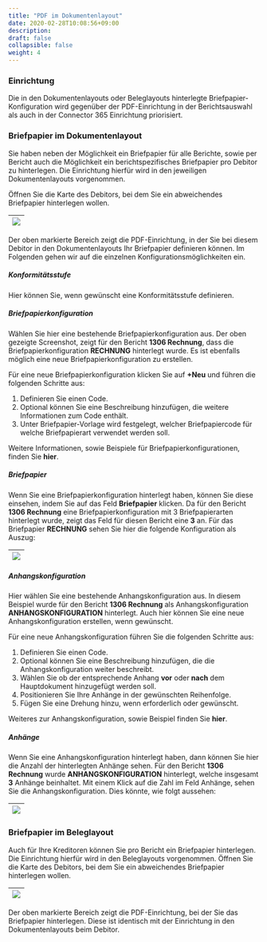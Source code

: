 ```yaml
---
title: "PDF im Dokumentenlayout"
date: 2020-02-28T10:08:56+09:00
description: 
draft: false
collapsible: false
weight: 4
---
```

### Einrichtung

Die in den Dokumentenlayouts oder Beleglayouts hinterlegte Briefpapier-Konfiguration wird gegenüber der PDF-Einrichtung in der Berichtsauswahl als auch in der Connector 365 Einrichtung priorisiert.

### Briefpapier im Dokumentenlayout

Sie haben neben der Möglichkeit ein Briefpapier für alle Berichte, sowie per Bericht auch die Möglichkeit ein berichtspezifisches Briefpapier pro Debitor zu hinterlegen. Die Einrichtung hierfür wird in den jeweiligen Dokumentenlayouts vorgenommen.

Öffnen Sie die Karte des Debitors, bei dem Sie ein abweichendes Briefpapier hinterlegen wollen. 

|![](images/apps/pdf_SaaS/documentlayouts_DEU.png)|
|-|

Der oben markierte Bereich zeigt die PDF-Einrichtung, in der Sie bei diesem Debitor in den Dokumentenlayouts Ihr Briefpapier definieren können. Im Folgenden gehen wir auf die einzelnen Konfigurationsmöglichkeiten ein.

##### Konformitätsstufe
Hier können Sie, wenn gewünscht eine Konformitätsstufe definieren.

##### Briefpapierkonfiguration
Wählen Sie hier eine bestehende Briefpapierkonfiguration aus. Der oben gezeigte Screenshot, zeigt für den Bericht **1306 Rechnung**, dass die Briefpapierkonfiguration **RECHNUNG** hinterlegt wurde. Es ist ebenfalls möglich eine neue Briefpapierkonfiguration zu erstellen.

Für eine neue Briefpapierkonfiguration klicken Sie auf **+Neu** und führen die folgenden Schritte aus:
1. Definieren Sie einen Code.
2. Optional können Sie eine Beschreibung hinzufügen, die weitere Informationen zum Code enthält.
3. Unter Briefpapier-Vorlage wird festgelegt, welcher Briefpapiercode für welche Briefpapierart verwendet werden soll.
</p>

Weitere Informationen, sowie Beispiele für Briefpapierkonfigurationen, finden Sie **hier**.

##### Briefpapier
Wenn Sie eine Briefpapierkonfiguration hinterlegt haben, können Sie diese einsehen, indem Sie auf das Feld **Briefpapier** klicken. Da für den Bericht **1306 Rechnung** eine Briefpapierkonfiguration mit 3 Briefpapierarten hinterlegt wurde, zeigt das Feld für diesen Bericht eine **3** an. 
Für das Briefpapier **RECHNUNG** sehen Sie hier die folgende Konfiguration als Auszug:

|![](images/apps/pdf_SaaS/example_field_stationery_DEU.png)|
|-|

##### Anhangskonfiguration
Hier wählen Sie eine bestehende Anhangskonfiguration aus. In diesem Beispiel wurde für den Bericht **1306 Rechnung** als Anhangskonfiguration **ANHANGSKONFIGURATION** hinterlegt.
Auch hier können Sie eine neue Anhangskonfiguration erstellen, wenn gewünscht.

Für eine neue Anhangskonfiguration führen Sie die folgenden Schritte aus:
1. Definieren Sie einen Code.
2. Optional können Sie eine Beschreibung hinzufügen, die die Anhangskonfiguration weiter beschreibt.
3. Wählen Sie ob der entsprechende Anhang **vor** oder **nach** dem Hauptdokument hinzugefügt werden soll.
4. Positionieren Sie Ihre Anhänge in der gewünschten Reihenfolge.
5. Fügen Sie eine Drehung hinzu, wenn erforderlich oder gewünscht.
</p>

Weiteres zur Anhangskonfiguration, sowie Beispiel finden Sie **hier**.

##### Anhänge
Wenn Sie eine Anhangskonfiguration hinterlegt haben, dann können Sie hier die Anzahl der hinterlegten Anhänge sehen. Für den Bericht **1306 Rechnung** wurde **ANHANGSKONFIGURATION** hinterlegt, welche insgesamt **3** Anhänge beinhaltet. 
Mit einem Klick auf die Zahl im Feld Anhänge, sehen Sie die Anhangskonfiguration.
Dies könnte, wie folgt aussehen:

|![](images/apps/pdf_SaaS/example_field_attachments_DEU.png)|
|-|

### Briefpapier im Beleglayout
Auch für Ihre Kreditoren können Sie pro Bericht ein Briefpapier hinterlegen. Die Einrichtung hierfür wird in den Beleglayouts vorgenommen.
Öffnen Sie die Karte des Debitors, bei dem Sie ein abweichendes Briefpapier hinterlegen wollen.

|![](images/apps/pdf_SaaS/beleglayouts_DEU.png)|
|-|

Der oben markierte Bereich zeigt die PDF-Einrichtung, bei der Sie das Briefpapier hinterlegen. Diese ist identisch mit der Einrichtung in den Dokumentenlayouts beim Debitor.